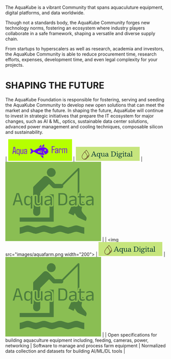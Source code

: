 The AquaKube is a vibrant Community that spans aquaculuture equipment, digital platforms, and data worldwide.

Though not a standards body, the AquaKube Community forges new technology norms, fostering an ecosystem where industry players collaborate in a safe framework, shaping a versatile and diverse supply chain.

From startups to hyperscalers as well as research, academia and investors, the AquaKube Community is able to reduce procurement time, research efforts, expenses, development time, and even legal complexity for your projects.

# SHAPING THE FUTURE

The AquaKube Foundation is responsible for fostering, serving and seeding the AquaKube Community to develop new open solutions that can meet the market and shape the future. In shaping the future, AquaKube will continue to invest in strategic initiatives that prepare the IT ecosystem for major changes, such as AI & ML, optics, sustainable data center solutions, advanced power management and cooling techniques, composable silicon and sustainability.


| <img src="images/aquafarm.png" width="200"> | <img src="images/AquaDigital.png" width="200"> | <img src="images/AquaData.png" width="300"> |
| <img src="images/aquafarm.png width="200"> | <img src="images/AquaDigital.png" width="200"> | <img src="images/AquaData.png" width="300"> |
| Open specifications for building aquaculture equipment including, feeding, cameras, power, networking | Software to manage and process farm equipment | Normalized data collection and datasets for building AI/ML/DL tools |